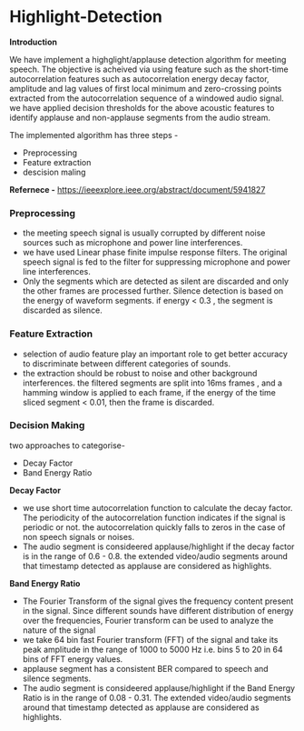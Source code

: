 # Highlight-Detection #


**Introduction**

We have implement a highglight/applause detection algorithm for meeting speech. The objective is acheived via using feature such as the short-time
autocorrelation features such as autocorrelation energy decay factor, amplitude and lag values of first local minimum and zero-crossing points extracted from the autocorrelation sequence of a windowed audio signal. we have applied decision thresholds for the above acoustic features to identify applause and non-applause segments from the audio stream.

The implemented algorithm has three steps - 
* Preprocessing
* Feature extraction
* descision maling

**Refernece -** https://ieeexplore.ieee.org/abstract/document/5941827

### Preprocessing ###

* the meeting speech signal is usually corrupted by different noise sources such as microphone and power line interferences. 
* we have used Linear phase finite impulse response filters. The original speech signal is fed to the filter for suppressing microphone and power line interferences. 
* Only the segments which are detected as silent are discarded and only the other frames are processed further. Silence detection is based on the energy of waveform segments. if energy < 0.3 , the segment is discarded as silence.

### Feature Extraction ###

* selection of audio feature play an important role to get better accuracy to discriminate between different categories of sounds.
* the extraction should be robust to noise and other background interferences. the filtered segments are split into 16ms frames , and a hamming window is applied to each frame, if the energy of the time sliced segment < 0.01, then the frame is discarded.

### Decision Making ###

two approaches to categorise-
* Decay Factor 
* Band Energy Ratio


**Decay Factor**

* we use short time autocorrelation function to calculate the decay factor. The periodicity of the autocorrelation function indicates if the signal is periodic or not. the autocorrelation quickly falls to zeros in the case of non speech signals or noises. 
* The audio segment is consideered applause/highlight if the decay factor is in the range of 0.6 - 0.8. the extended video/audio segments around that timestamp detected as applause are considered as highlights.


**Band Energy Ratio**

* The Fourier Transform of the signal gives the frequency
content present in the signal. Since different sounds have
different distribution of energy over the frequencies, Fourier
transform can be used to analyze the nature of the signal
* we take 64 bin fast Fourier transform (FFT)
of the signal and take its peak amplitude in the range of 1000
to 5000 Hz i.e. bins 5 to 20 in 64 bins of FFT energy values.
* applause segment has a consistent BER
compared to speech and silence segments.
* The audio segment is consideered applause/highlight if the Band Energy Ratio is in the range of 0.08 - 0.31. The extended video/audio segments around that timestamp detected as applause are considered as highlights.




